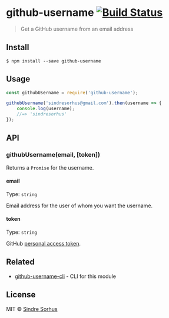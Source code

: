 # github-username [![Build Status](https://travis-ci.org/sindresorhus/github-username.svg?branch=master)](https://travis-ci.org/sindresorhus/github-username)

> Get a GitHub username from an email address


## Install

```
$ npm install --save github-username
```


## Usage

```js
const githubUsername = require('github-username');

githubUsername('sindresorhus@gmail.com').then(username => {
	console.log(username);
	//=> 'sindresorhus'
});
```


## API

### githubUsername(email, [token])

Returns a `Promise` for the username.

#### email

Type: `string`

Email address for the user of whom you want the username.

#### token

Type: `string`  

GitHub [personal access token](https://github.com/settings/tokens/new).


## Related

- [github-username-cli](https://github.com/sindresorhus/github-username-cli) - CLI for this module


## License

MIT © [Sindre Sorhus](https://sindresorhus.com)
